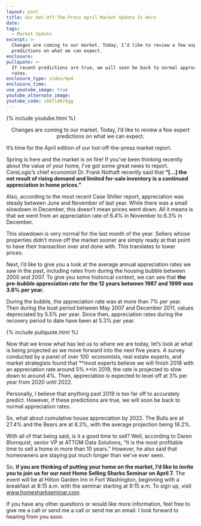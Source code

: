```yaml
---
layout: post
title: Our Hot-Off-The-Press April Market Update Is Here
date:
tags:
  - Market Update
excerpt: >-
  Changes are coming to our market. Today, I’d like to review a few expert
  predictions on what we can expect.
enclosure:
pullquote: >-
  If recent predictions are true, we will soon be back to normal appreciation
  rates.
enclosure_type: video/mp4
enclosure_time:
use_youtube_image: true
youtube_alternate_image:
youtube_code: s6btld6rEgg
---
```


{% include youtube.html %}

<center>Changes are coming to our market. Today, I’d like to review a few expert predictions on what we can expect.</center>

It’s time for the April edition of our hot-off-the-press market report.&nbsp;

Spring is here and the market is on fire! If you’ve been thinking recently about the value of your home, I’ve got some great news to report. CoreLogic’s chief economist Dr. Frank Nothaft recently said that **“[...] the net result of rising demand and limited for-sale inventory is a continued appreciation in home prices.”**&nbsp;

Also, according to the most recent Case Shiller report, appreciation was steady between June and November of last year. While there was a small slowdown in December, this doesn’t mean prices went down. All it means is that we went from an appreciation rate of 6.4% in November to 6.3% in December.&nbsp;

This slowdown is very normal for the last month of the year. Sellers whose properties didn’t move off the market sooner are simply ready at that point to have their transaction over and done with. This translates to lower prices.&nbsp;

Next, I’d like to give you a look at the average annual appreciation rates we saw in the past, including rates from during the housing bubble between 2000 and 2007. To give you some historical context, we can see that **the pre-bubble appreciation rate for the 12 years between 1987 and 1999 was 3.6% per year.**&nbsp;

During the bubble, the appreciation rate was at more than 7% per year. Then during the bust period between May 2007 and December 2011, values depreciated by 5.5% per year. Since then, appreciation rates during the recovery period to date have been at 5.3% per year.

{% include pullquote.html %}

Now that we know what has led us to where we are today, let’s look at what is being projected as we move forward into the next five years. A survey conducted by a panel of over 100 &nbsp;economists, real estate experts, and market strategists found that **most experts believe we will finish 2018 with an appreciation rate around 5%.**In 2019, the rate is projected to slow down to around 4%. Then, appreciation is expected to level off at 3% per year from 2020 until 2022.&nbsp;

Personally, I believe that anything past 2019 is too far off to accurately predict. However, if these predictions are true, we will soon be back to normal appreciation rates.

So, what about cumulative house appreciation by 2022. The Bulls are at 27.4% and the Bears are at 8.3%, with the average projection being 18.2%.&nbsp;

With all of that being said, is it a good time to sell? Well, according to Daren Blomquist, senior VP at ATTOM Data Solutions, “It is the most profitable time to sell a home in more than 10 years.” However, he also said that homeowners are staying put much longer than we’ve ever seen.&nbsp;

So, **if you are thinking of putting your home on the market, I’d like to invite you to join us for our next Home Selling Sharks Seminar on April 7.** The event will be at Hilton Garden Inn in Fort Washington, beginning with a breakfast at 8:15 a.m. with the seminar starting at 9:15 a.m. To sign up, visit www.homesharkseminar.com.&nbsp;

If you have any other questions or would like more information, feel free to give me a call or send me a call or send me an email. I look forward to hearing from you soon.<br>&nbsp;